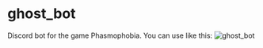 # ghost_bot

Discord bot for the game Phasmophobia. You can use like this:
![ghost_bot](https://douglasfranz.com/ghost_bot.gif)


